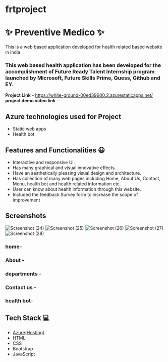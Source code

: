 # frtproject
# ✨  Preventive Medico  ✨

This is a web based application developed for health related based website in india

### This web based health application has been developed for the accomplishment of Future Ready Talent Internship program launched by Microsoft, Future Skills Prime, Quess, Github and EY.


**Project Link** - https://white-ground-00ed39600.2.azurestaticapps.net/
**project demo video link** - 

## Azure technologies used for Project

- Static web apps
- Health bot

## Features and Functionalities 😃

- Interactive and responsive UI.
- Has many graphical and visual innovative effects.
- Have an aesthetically pleasing visual design and architecture.
- Has collection of many web pages including Home, About Us, Contact, Menu, health bot and health related information etc.
- User can know about health information through this website.
- Included the feedback Survey form to increase the scope of improvement 

## Screenshots

![Screenshot (24)](https://user-images.githubusercontent.com/116663727/206268663-70072ea9-3e08-46f4-a4e7-a6f6f38f95b7.png)
![Screenshot (25)](https://user-images.githubusercontent.com/116663727/206268694-bb560042-442c-4968-9f91-d86b209aa145.png)
![Screenshot (26)](https://user-images.githubusercontent.com/116663727/206268703-b574c6eb-9513-411e-917d-04dae41279c6.png)
![Screenshot (27)](https://user-images.githubusercontent.com/116663727/206268711-3634954a-8f16-419a-a096-319dc7a28f14.png)
![Screenshot (28)](https://user-images.githubusercontent.com/116663727/206268717-56121937-e3cf-4d38-8cb2-8b322a0caa4e.png)

   
### home-


### About  -



### departments -



### Contact us -



### health bot-




## Tech Stack 💻

- [Azure(Hosting)](https://azure.microsoft.com/en-in/features/azure-portal/)
- HTML
- CSS
- Bootstrap
- JavaScript
